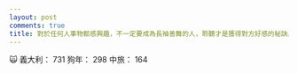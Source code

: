 ```yaml
---
layout: post
comments: true
title: 對於任何人事物都感興趣，不一定要成為長袖善舞的人，聆聽才是獲得對方好感的秘訣。
---
```


:scream_cat: 義大利： 731 狗年： 298 中旅： 164

